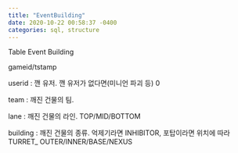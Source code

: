```yaml
---
title: "EventBuilding"
date: 2020-10-22 00:58:37 -0400
categories: sql, structure
---
```


Table Event Building

gameid/tstamp

userid : 깬 유저. 깬 유저가 없다면(미니언 파괴 등) 0

team : 깨진 건물의 팀.

lane : 깨진 건물의 라인. TOP/MID/BOTTOM

building : 깨진 건물의 종류. 억제기라면 INHIBITOR, 포탑이라면 위치에 따라 TURRET_ OUTER/INNER/BASE/NEXUS
